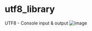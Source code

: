 # utf8_library
UTF8 - Console input &amp; output
![image](https://user-images.githubusercontent.com/59164059/163695252-99461e23-7087-48e5-90ab-0cb44e6159e8.png)
